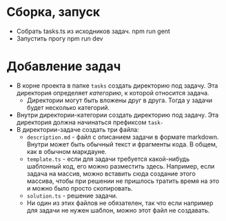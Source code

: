 # Сборка, запуск

* Собрать tasks.ts из исходников задач.
  npm run gent
* Запустить прогу
  npm run dev

# Добавление задач

* В корне проекта в папке `tasks` создать директорию под задачу. Эта директория определяет *категорию*, к которой относится задача.
  * Директории могут быть вложены друг в друга. Тогда у задачи будет несколько категорий.
* Внутри директории-категории создать директорию под задачу. Эта директория должна начинаться префиксом `task-`
* В директории-задаче создать три файла:
  * `description.md` - файл с описанием задачи в формате markdown. Внутри может быть обычный текст и фрагменты кода. В общем, как в обычном маркдауне.
  * `template.ts` - если для задачи требуется какой-нибудь шаблонный код, его можно разместить здесь. Например, если задача на массив, можно вставить сюда создание этого массива, чтобы при решении не пришлось тратить время на это и можно было просто скопировать.
  * `solution.ts` - решение задачи.
  * Ни один из этих файлов не обязателен, так что если например для задачи не нужен шаблон, можно этот файл не создавать.